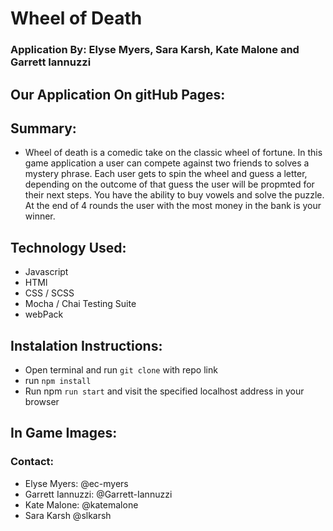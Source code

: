 # Wheel of Death 

### Application By: Elyse Myers, Sara Karsh, Kate Malone and Garrett Iannuzzi

## Our Application On gitHub Pages: 

## Summary:

  - Wheel of death is a comedic take on the classic wheel of fortune. In this game application a user can compete against two friends to solves a mystery phrase. Each user gets to spin the wheel and guess a letter, depending on the outcome of that guess the user will be propmted for their next steps. You have the ability to buy vowels and solve the puzzle. At the end of 4 rounds the user with the most money in the bank is your winner. 

## Technology Used:
  
  - Javascript 
  - HTMl
  - CSS / SCSS
  - Mocha / Chai Testing Suite
  - webPack 
  
## Instalation Instructions: 
  - Open terminal and run  `git clone` with repo link
  - run `npm install`
  - Run npm `run start` and visit the specified localhost address in your browser

## In Game Images: 



### Contact:
  - Elyse Myers: @ec-myers
  - Garrett Iannuzzi: @Garrett-Iannuzzi
  - Kate Malone: @katemalone
  - Sara Karsh @slkarsh
